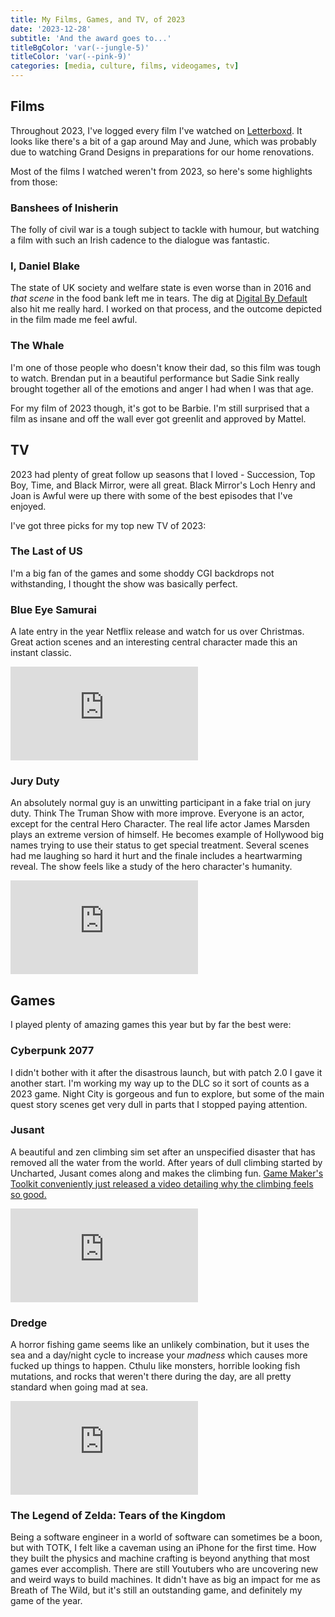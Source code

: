 ```yaml
---
title: My Films, Games, and TV, of 2023
date: '2023-12-28'
subtitle: 'And the award goes to...'
titleBgColor: 'var(--jungle-5)'
titleColor: 'var(--pink-9)'
categories: [media, culture, films, videogames, tv]
---
```


## Films

Throughout 2023, I've logged every film I've watched on [Letterboxd](https://letterboxd.com/tommyp/). It looks like there's a bit of a gap around May and June, which was probably due to watching Grand Designs in preparations for our home renovations.

Most of the films I watched weren't from 2023, so here's some highlights from those:

### Banshees of Inisherin

The folly of civil war is a tough subject to tackle with humour, but watching a film with such an Irish cadence to the dialogue was fantastic.

### I, Daniel Blake

The state of UK society and welfare state is even worse than in 2016 and _that scene_ in the food bank left me in tears. The dig at [Digital By Default](https://www.gov.uk/government/news/digital-by-default-proposed-for-government-services) also hit me really hard. I worked on that process, and the outcome depicted in the film made me feel awful.

### The Whale

I'm one of those people who doesn't know their dad, so this film was tough to watch. Brendan put in a beautiful performance but Sadie Sink really brought together all of the emotions and anger I had when I was that age.

For my film of 2023 though, it's got to be <span style="color: var(--pink-5)">Barbie</span>. I'm still surprised that a film as insane and off the wall ever got greenlit and approved by Mattel.

## TV

2023 had plenty of great follow up seasons that I loved - Succession, Top Boy, Time, and Black Mirror, were all great. Black Mirror's Loch Henry and Joan is Awful were up there with some of the best episodes that I've enjoyed.

I've got three picks for my top new TV of 2023:

### The Last of US

I'm a big fan of the games and some shoddy CGI backdrops not withstanding, I thought the show was basically perfect.

### Blue Eye Samurai

A late entry in the year Netflix release and watch for us over Christmas. Great action scenes and an interesting central character made this an instant classic.

<iframe src="https://www.youtube.com/embed/nJ1yQn17lbE?si=OdmkI8QL8OyfdSpS" title="YouTube video player" frameborder="0" allow="accelerometer; autoplay; clipboard-write; encrypted-media; gyroscope; picture-in-picture; web-share" allowfullscreen></iframe>

### Jury Duty

An absolutely normal guy is an unwitting participant in a fake trial on jury duty. Think The Truman Show with more improve. Everyone is an actor, except for the central Hero Character. The real life actor James Marsden plays an extreme version of himself. He becomes example of Hollywood big names trying to use their status to get special treatment. Several scenes had me laughing so hard it hurt and the finale includes a heartwarming reveal. The show feels like a study of the hero character's humanity.

<iframe src="https://www.youtube.com/embed/MMhLNJ2Tf9U?si=0BvqFU-3ZPe94PYy" title="YouTube video player" frameborder="0" allow="accelerometer; autoplay; clipboard-write; encrypted-media; gyroscope; picture-in-picture; web-share" allowfullscreen></iframe>

## Games

I played plenty of amazing games this year but by far the best were:

### Cyberpunk 2077

I didn't bother with it after the disastrous launch, but with patch 2.0 I gave it another start. I'm working my way up to the DLC so it sort of counts as a 2023 game. Night City is gorgeous and fun to explore, but some of the main quest story scenes get very dull in parts that I stopped paying attention.

### Jusant

A beautiful and zen climbing sim set after an unspecified disaster that has removed all the water from the world. After years of dull climbing started by Uncharted, Jusant comes along and makes the climbing fun. [Game Maker's Toolkit conveniently just released a video detailing why the climbing feels so good.](https://www.youtube.com/watch?v=GtYDhcVTNxo)

<iframe src="https://www.youtube.com/embed/uRAMoaEp-08?si=F1aeq_4NGVpwtZRv" title="YouTube video player" frameborder="0" allow="accelerometer; autoplay; clipboard-write; encrypted-media; gyroscope; picture-in-picture; web-share" allowfullscreen></iframe>

### Dredge

A horror fishing game seems like an unlikely combination, but it uses the sea and a day/night cycle to increase your _madness_ which causes more fucked up things to happen. Cthulu like monsters, horrible looking fish mutations, and rocks that weren't there during the day, are all pretty standard when going mad at sea.

<iframe src="https://www.youtube.com/embed/ZtTfROTgYKA?si=MVKRK3uYtT137g8Q" title="YouTube video player" frameborder="0" allow="accelerometer; autoplay; clipboard-write; encrypted-media; gyroscope; picture-in-picture; web-share" allowfullscreen></iframe>

### The Legend of Zelda: Tears of the Kingdom

Being a software engineer in a world of software can sometimes be a boon, but with TOTK, I felt like a caveman using an iPhone for the first time. How they built the physics and machine crafting is beyond anything that most games ever accomplish. There are still Youtubers who are uncovering new and weird ways to build machines. It didn't have as big an impact for me as Breath of The Wild, but it's still an outstanding game, and definitely my game of the year.

